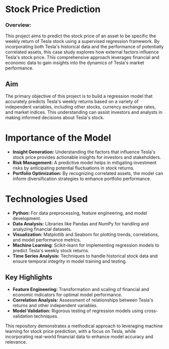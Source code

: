 # Stock Price Prediction

### Overview:
This project aims to predict the stock price of an asset to be specific the weekly return of Tesla stock using a supervised regression framework. By incorporating both Tesla's historical data and the performance of potentially correlated assets, this case study explores how external factors influence Tesla's stock price. This comprehensive approach leverages financial and economic data to gain insights into the dynamics of Tesla's market performance.

## Aim
The primary objective of this project is to build a regression model that accurately predicts Tesla's weekly returns based on a variety of independent variables, including other stocks, currency exchange rates, and market indices. This understanding can assist investors and analysts in making informed decisions about Tesla's stock.


# Importance of the Model
- **Insight Generation:** Understanding the factors that influence Tesla's stock price provides actionable insights for investors and stakeholders.
- **Risk Management:** A predictive model helps in mitigating investment risks by anticipating potential fluctuations in stock returns.
- **Portfolio Optimization:** By recognizing correlated assets, the model can inform diversification strategies to enhance portfolio performance.
# Technologies Used
- **Python:** For data preprocessing, feature engineering, and model development.
- **Data Analysis:** Libraries like Pandas and NumPy for handling and analyzing financial datasets.
- **Visualization:** Matplotlib and Seaborn for plotting trends, correlations, and model performance metrics.
- **Machine Learning**: Scikit-learn for implementing regression models to predict Tesla's weekly stock returns.
- **Time Series Analysis:** Techniques to handle historical stock data and ensure temporal integrity in model training and testing.
## Key Highlights
- **Feature Engineering:** Transformation and scaling of financial and economic indicators for optimal model performance.
- **Correlation Analysis:** Assessment of relationships between Tesla's returns and other independent variables.
- **Model Validation:** Rigorous testing of regression models using cross-validation techniques.


This repository demonstrates a methodical approach to leveraging machine learning for stock price prediction, with a focus on Tesla, while incorporating real-world financial data to enhance model accuracy and relevance.

